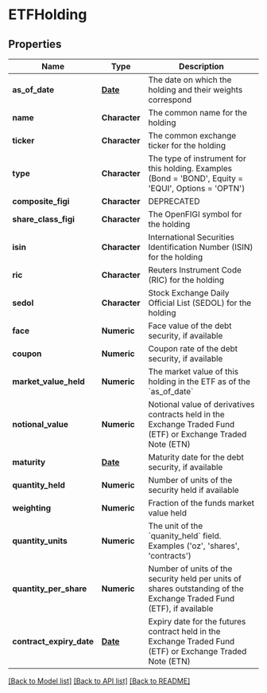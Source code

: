 # ETFHolding

[//]: # (CLASS:IntrinioSDK::ETFHolding)

[//]: # (KIND:object)

## Properties

[//]: # (START_DEFINITION)

Name | Type | Description
------------ | ------------- | -------------
**as_of_date** | [**Date**](Date.md) | The date on which the holding and their weights correspond &nbsp;
**name** | **Character** | The common name for the holding &nbsp;
**ticker** | **Character** | The common exchange ticker for the holding &nbsp;
**type** | **Character** | The type of instrument for this holding.  Examples (Bond &#x3D; &#39;BOND&#39;, Equity &#x3D; &#39;EQUI&#39;, Options &#x3D; &#39;OPTN&#39;) &nbsp;
**composite_figi** | **Character** | DEPRECATED &nbsp;
**share_class_figi** | **Character** | The OpenFIGI symbol for the holding &nbsp;
**isin** | **Character** | International Securities Identification Number (ISIN) for the holding &nbsp;
**ric** | **Character** | Reuters Instrument Code (RIC) for the holding &nbsp;
**sedol** | **Character** | Stock Exchange Daily Official List (SEDOL) for the holding &nbsp;
**face** | **Numeric** | Face value of the debt security, if available &nbsp;
**coupon** | **Numeric** | Coupon rate of the debt security, if available &nbsp;
**market_value_held** | **Numeric** | The market value of this holding in the ETF as of the &#x60;as_of_date&#x60; &nbsp;
**notional_value** | **Numeric** | Notional value of derivatives contracts held in the Exchange Traded Fund (ETF) or Exchange Traded Note (ETN) &nbsp;
**maturity** | [**Date**](Date.md) | Maturity date for the debt security, if available &nbsp;
**quantity_held** | **Numeric** | Number of units of the security held if available &nbsp;
**weighting** | **Numeric** | Fraction of the funds market value held &nbsp;
**quantity_units** | **Numeric** | The unit of the &#x60;quanity_held&#x60; field. Examples (&#39;oz&#39;, &#39;shares&#39;, &#39;contracts&#39;) &nbsp;
**quantity_per_share** | **Numeric** | Number of units of the security held per units of shares outstanding of the Exchange Traded Fund (ETF), if available &nbsp;
**contract_expiry_date** | [**Date**](Date.md) | Expiry date for the futures contract held in the Exchange Traded Fund (ETF) or Exchange Traded Note (ETN) &nbsp;

[//]: # (END_DEFINITION)


[//]: # (CONTAINED_CLASS:IntrinioSDK::Date)


[//]: # (CONTAINED_CLASS:IntrinioSDK::Date)


[//]: # (CONTAINED_CLASS:IntrinioSDK::Date)


[[Back to Model list]](../README.md#documentation-for-models) [[Back to API list]](../README.md#documentation-for-api-endpoints) [[Back to README]](../README.md)


